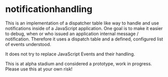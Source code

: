 # notificationhandling

This is an implementation of a dispatcher table like way to handle and use notifications inside of a JavaScript application.
One goal is to make it easier to debug, when or who issued an application internal message / notification.
Therefore it uses a dispatch table and a defined, configured list of events understood.

It does not try to replace JavaScript Events and their handling.

This is at alpha stadium and considered a prototype, work in progress.
Please use this at your own risk!

